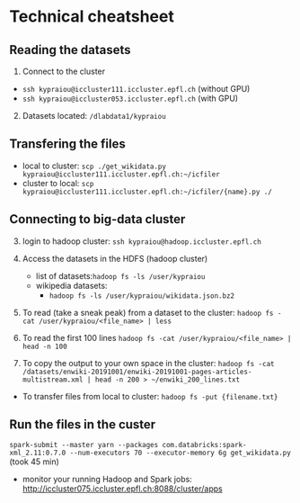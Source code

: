 # Technical cheatsheet

## Reading the datasets

1. Connect to the cluster 
  - `ssh kypraiou@iccluster111.iccluster.epfl.ch` (without GPU)
  - `ssh kypraiou@iccluster053.iccluster.epfl.ch` (with GPU)
  
2. Datasets located: `/dlabdata1/kypraiou`

## Transfering the files

- local to cluster: `scp ./get_wikidata.py  kypraiou@iccluster111.iccluster.epfl.ch:~/icfiler`
- cluster to local: `scp kypraiou@iccluster111.iccluster.epfl.ch:~/icfiler/{name}.py ./`


## Connecting to big-data cluster

3. login to hadoop cluster: `ssh kypraiou@hadoop.iccluster.epfl.ch `

4. Access the datasets in the HDFS (hadoop cluster)
   - list of datasets:`hadoop fs -ls /user/kypraiou`
   - wikipedia datasets: 
     - `hadoop fs -ls /user/kypraiou/wikidata.json.bz2`
  
3. To read (take a sneak peak) from a dataset to the cluster: `hadoop fs -cat /user/kypraiou/<file_name> | less`
4. To  read the first 100 lines `hadoop fs -cat /user/kypraiou/<file_name> | head -n 100`
5. To copy the output to your own space in the cluster: `hadoop fs -cat /datasets/enwiki-20191001/enwiki-20191001-pages-articles-multistream.xml | head -n 200 > ~/enwiki_200_lines.txt`

- To transfer files from local to cluster:
`hadoop fs -put {filename.txt}  `

## Run the files in the custer

`spark-submit --master yarn --packages com.databricks:spark-xml_2.11:0.7.0 --num-executors 70 --executor-memory 6g get_wikidata.py` (took 45 min) 

- monitor your running Hadoop and Spark jobs: http://iccluster075.iccluster.epfl.ch:8088/cluster/apps

